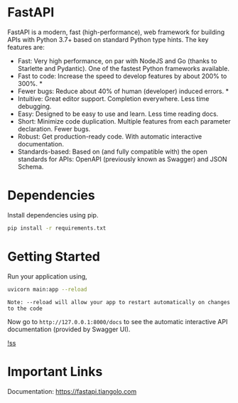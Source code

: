 # FastAPI
FastAPI is a modern, fast (high-performance), web framework for building APIs with Python 3.7+ based on standard Python type hints.
The key features are:

- Fast: Very high performance, on par with NodeJS and Go (thanks to Starlette and Pydantic). One of the fastest Python frameworks available.
- Fast to code: Increase the speed to develop features by about 200% to 300%. *
- Fewer bugs: Reduce about 40% of human (developer) induced errors. *
- Intuitive: Great editor support. Completion everywhere. Less time debugging.
- Easy: Designed to be easy to use and learn. Less time reading docs.
- Short: Minimize code duplication. Multiple features from each parameter declaration. Fewer bugs.
- Robust: Get production-ready code. With automatic interactive documentation.
- Standards-based: Based on (and fully compatible with) the open standards for APIs: OpenAPI (previously known as Swagger) and JSON Schema.

# Dependencies
Install dependencies using pip.
```bash
pip install -r requirements.txt
```
# Getting Started
Run your application using,
```bash
uvicorn main:app --reload
```
`Note: --reload will allow your app to restart automatically on changes to the code`

Now go to `http://127.0.0.1:8000/docs` to see the automatic interactive API documentation (provided by Swagger UI).

[!ss]('https://github.com/notwld/fast-testing/blob/master/md/ss.png')

# Important Links
Documentation: https://fastapi.tiangolo.com
